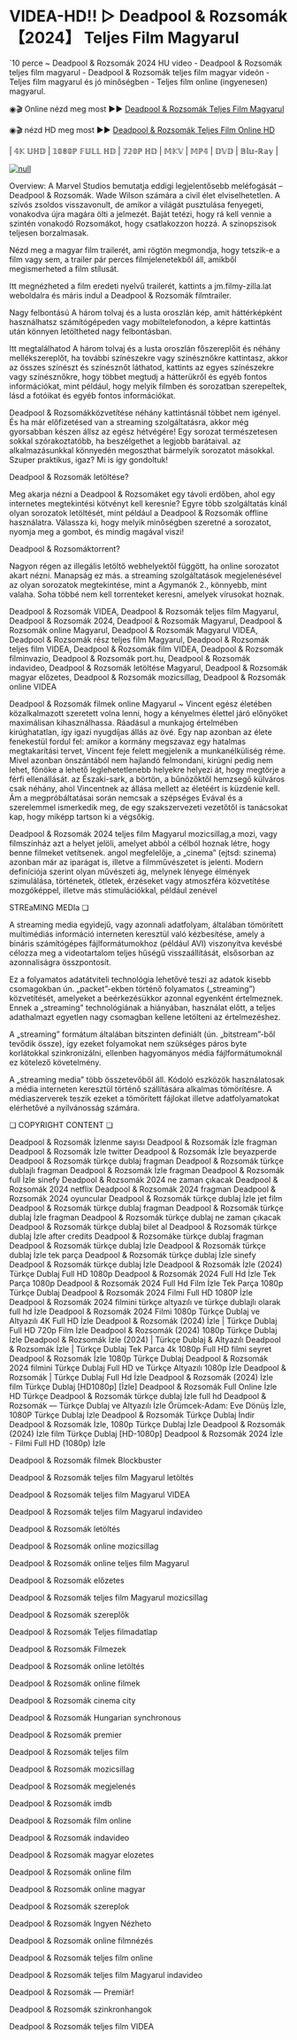 # VIDEA-HD!! ▷ Deadpool & Rozsomák 【2024】 Teljes Film Magyarul

`10 perce ~ Deadpool & Rozsomák 2024 HU video - Deadpool & Rozsomák teljes film magyarul - Deadpool & Rozsomák teljes film magyar videón - Teljes film magyarul és jó minőségben - Teljes film online (ingyenesen) magyarul.


◉🎬 Online nézd meg most ►► [Deadpool & Rozsomák Teljes Film Magyarul](https://t.co/8BYJ8XUsKt)

◉🎬 nézd HD meg most ►► [Deadpool & Rozsomák Teljes Film Online HD](https://t.co/8BYJ8XUsKt)

| 𝟜𝕂 𝕌ℍ𝔻 | 𝟙𝟘𝟠𝟘ℙ 𝔽𝕌𝕃𝕃 ℍ𝔻 | 𝟟𝟚𝟘ℙ ℍ𝔻 | 𝕄𝕂𝕍 | 𝕄ℙ𝟜 | 𝔻𝕍𝔻 | 𝔹𝕝𝕦-ℝ𝕒𝕪 |

[![null](https://static.wixstatic.com/media/855a25_043b5abeb4ae4d35ac003198e7fe56ed~mv2.gif)](https://t.co/8BYJ8XUsKt)

Overview: A Marvel Studios bemutatja eddigi legjelentősebb meléfogását – Deadpool & Rozsomák. Wade Wilson számára a civil élet elviselhetetlen. A szívós zsoldos visszavonult, de amikor a világát pusztulása fenyegeti, vonakodva újra magára ölti a jelmezét. Baját tetézi, hogy rá kell vennie a szintén vonakodó Rozsomákot, hogy csatlakozzon hozzá. A szinopszisok teljesen borzalmasak.

Nézd meg a magyar film trailerét, ami rögtön megmondja, hogy tetszik-e a film vagy sem, a trailer pár perces filmjelenetekből áll, amikből megismerheted a film stílusát.

Itt megnézheted a film eredeti nyelvű trailerét, kattints a jm.filmy-zilla.lat weboldalra és máris indul a Deadpool & Rozsomák filmtrailer.

Nagy felbontású A három tolvaj és a lusta oroszlán kép, amit háttérképként használhatsz számítógépeden vagy mobiltelefonodon, a képre kattintás után könnyen letöltheted nagy felbontásban.

Itt megtalálhatod A három tolvaj és a lusta oroszlán főszereplőit és néhány mellékszereplőt, ha további színészekre vagy színésznőkre kattintasz, akkor az összes színészt és színésznőt láthatod, kattints az egyes színészekre vagy színésznőkre, hogy többet megtudj a hátterükről és egyéb fontos információkat, mint például, hogy melyik filmben és sorozatban szerepeltek, lásd a fotóikat és egyéb fontos információkat.

Deadpool & Rozsomákközvetítése néhány kattintásnál többet nem igényel. És ha már előfizetésed van a streaming szolgáltatásra, akkor még gyorsabban készen állsz az egész hétvégére! Egy sorozat természetesen sokkal szórakoztatóbb, ha beszélgethet a legjobb barátaival. az alkalmazásunkkal könnyedén megoszthat bármelyik sorozatot másokkal. Szuper praktikus, igaz? Mi is így gondoltuk!

Deadpool & Rozsomák letöltése?

Meg akarja nézni a Deadpool & Rozsomáket egy távoli erdőben, ahol egy internetes megtekintési kötvényt kell keresnie? Egyre több szolgáltatás kínál olyan sorozatok letöltését, mint például a Deadpool & Rozsomák offline használatra. Válassza ki, hogy melyik minőségben szeretné a sorozatot, nyomja meg a gombot, és mindig magával viszi!

Deadpool & Rozsomáktorrent?

Nagyon régen az illegális letöltő webhelyektől függött, ha online sorozatot akart nézni. Manapság ez más. a streaming szolgáltatások megjelenésével az olyan sorozatok megtekintése, mint a Agymanók 2., könnyebb, mint valaha. Soha többé nem kell torrenteket keresni, amelyek vírusokat hoznak.

Deadpool & Rozsomák VIDEA, Deadpool & Rozsomák teljes film Magyarul, Deadpool & Rozsomák 2024, Deadpool & Rozsomák Magyarul, Deadpool & Rozsomák online Magyarul, Deadpool & Rozsomák Magyarul VIDEA, Deadpool & Rozsomák rész teljes film Magyarul, Deadpool & Rozsomák teljes film VIDEA, Deadpool & Rozsomák film VIDEA, Deadpool & Rozsomák filminvazio, Deadpool & Rozsomák port.hu, Deadpool & Rozsomák indavideo, Deadpool & Rozsomák letöltése Magyarul, Deadpool & Rozsomák magyar előzetes, Deadpool & Rozsomák mozicsillag, Deadpool & Rozsomák online VIDEA

Deadpool & Rozsomák filmek online Magyarul ~ Vincent egész életében közalkalmazott szeretett volna lenni, hogy a kényelmes élettel járó előnyöket maximálisan kihasználhassa. Ráadásul a munkajog értelmében kirúghatatlan, így igazi nyugdíjas állás az övé. Egy nap azonban az élete fenekestül fordul fel: amikor a kormány megszavaz egy hatalmas megtakarítási tervet, Vincent feje felett megjelenik a munkanélküliség réme. Mivel azonban önszántából nem hajlandó felmondani, kirúgni pedig nem lehet, főnöke a lehető leglehetetlenebb helyekre helyezi át, hogy megtörje a férfi ellenállását. az Északi-sark, a börtön, a bűnözőktől hemzsegő külváros csak néhány, ahol Vincentnek az állása mellett az életéért is küzdenie kell. Ám a megpróbáltatásai során nemcsak a szépséges Evával és a szerelemmel ismerkedik meg, de egy szakszervezeti vezetőtől is tanácsokat kap, hogy miképp tartson ki a végsőkig.

Deadpool & Rozsomák 2024 teljes film Magyarul mozicsillag,a mozi, vagy filmszínház azt a helyet jelöli, amelyet abból a célból hoznak létre, hogy benne filmeket vetítsenek. angol megfelelője, a „cinema” (ejtsd: szinema) azonban már az iparágat is, illetve a filmművészetet is jelenti. Modern definíciója szerint olyan művészeti ág, melynek lényege élmények szimulálása, történetek, ötletek, érzéseket vagy atmoszféra közvetítése mozgóképpel, illetve más stimulációkkal, például zenével

STREaMING MEDIa ❏

A streaming media egyidejű, vagy azonnali adatfolyam, általában tömörített multimédiás információ interneten keresztül való kézbesítése, amely a bináris számítógépes fájlformátumokhoz (például AVI) viszonyítva kevésbé célozza meg a videotartalom teljes hűségű visszaállítását, elsősorban az azonnaliságra összpontosít.

Ez a folyamatos adatátviteli technológia lehetővé teszi az adatok kisebb csomagokban ún. „packet”-ekben történő folyamatos („streaming”) közvetítését, amelyeket a beérkezésükkor azonnal egyenként értelmeznek. Ennek a „streaming” technológiának a hiányában, használat előtt, a teljes adathalmazt egyetlen nagy csomagban kellene letölteni az értelmezéshez.

A „streaming” formátum általában bitszinten definiált (ún. „bitstream”-ből tevődik össze), így ezeket folyamokat nem szükséges páros byte korlátokkal szinkronizálni, ellenben hagyományos média fájlformátumoknál ez kötelező követelmény.

A „streaming media” több összetevőből áll. Kódoló eszközök használatosak a média interneten keresztül történő szállítására alkalmas tömörítésre. A médiaszerverek teszik ezeket a tömörített fájlokat illetve adatfolyamatokat elérhetővé a nyilvánosság számára.

❏ COPYRIGHT CONTENT ❏

Deadpool & Rozsomák İzlenme sayısı Deadpool & Rozsomák İzle fragman Deadpool & Rozsomák İzle twitter Deadpool & Rozsomák İzle beyazperde Deadpool & Rozsomák türkçe dublaj fragman Deadpool & Rozsomák türkçe dublajlı fragman Deadpool & Rozsomák İzle fragman Deadpool & Rozsomák full İzle sinefy Deadpool & Rozsomák 2024 ne zaman çıkacak Deadpool & Rozsomák 2024 netflix Deadpool & Rozsomák 2024 fragman Deadpool & Rozsomák 2024 oyuncular Deadpool & Rozsomák türkçe dublaj İzle jet film Deadpool & Rozsomák türkçe dublaj fragman Deadpool & Rozsomák türkçe dublaj İzle fragman Deadpool & Rozsomák türkçe dublaj ne zaman çıkacak Deadpool & Rozsomák türkçe dublaj bilet al Deadpool & Rozsomák türkçe dublaj İzle after credits Deadpool & Rozsomáke türkçe dublaj fragman Deadpool & Rozsomák türkçe dublaj İzle Deadpool & Rozsomák türkçe dublaj İzle tek parça Deadpool & Rozsomák türkçe dublaj İzle sinefy Deadpool & Rozsomák türkçe dublaj İzle Deadpool & Rozsomák İzle (2024) Türkçe Dublaj Full HD 1080p Deadpool & Rozsomák 2024 Full Hd İzle Tek Parça 1080p Deadpool & Rozsomák 2024 Full Hd Film İzle Tek Parça 1080p Türkçe Dublaj Deadpool & Rozsomák 2024 Filmi Full HD 1080P İzle Deadpool & Rozsomák 2024 filmini türkçe altyazılı ve türkçe dublajlı olarak full hd İzle Deadpool & Rozsomák 2024 Filmi 1080p Türkçe Dublaj ve Altyazılı 4K Full HD İzle Deadpool & Rozsomák (2024) İzle | Türkçe Dublaj Full HD 720p Film İzle Deadpool & Rozsomák (2024) 1080p Türkçe Dublaj İzle Deadpool & Rozsomák İzle (2024) | Türkçe Dublaj & Altyazılı Deadpool & Rozsomák İzle | Türkçe Dublaj Tek Parca 4k 1080p Full HD filmi seyret Deadpool & Rozsomák İzle 1080p Türkçe Dublaj Deadpool & Rozsomák 2024 filmini Türkçe Dublaj Full HD ve Türkçe Altyazılı 1080p İzle Deadpool & Rozsomák | Türkçe Dublaj Full Hd İzle Deadpool & Rozsomák (2024) İzle film Türkçe Dublaj [HD1080p] [İzle] Deadpool & Rozsomák Full Online İzle HD Türkçe Deadpool & Rozsomák türkçe dublaj İzle full hd Deadpool & Rozsomák — Türkçe Dublaj ve Altyazılı İzle Örümcek-Adam: Eve Dönüş İzle, 1080P Türkçe Dublaj İzle Deadpool & Rozsomák Türkçe Dublaj İndi̇r Deadpool & Rozsomák İzle, 1080p Türkçe Dublaj İzle Deadpool & Rozsomák (2024) İzle film Türkçe Dublaj [HD-1080p] Deadpool & Rozsomák 2024 İzle - Filmi Full HD (1080p) İzle

Deadpool & Rozsomák filmek Blockbuster

Deadpool & Rozsomák teljes film Magyarul letöltés

Deadpool & Rozsomák teljes film Magyarul VIDEA

Deadpool & Rozsomák teljes film Magyarul indavideo

Deadpool & Rozsomák letöltés

Deadpool & Rozsomák online mozicsillag

Deadpool & Rozsomák online teljes film Magyarul

Deadpool & Rozsomák előzetes

Deadpool & Rozsomák teljes film Magyarul mozicsillag

Deadpool & Rozsomák szereplők

Deadpool & Rozsomák Teljes filmadatlap

Deadpool & Rozsomák Filmezek

Deadpool & Rozsomák online letöltés

Deadpool & Rozsomák online filmek

Deadpool & Rozsomák cinema city

Deadpool & Rozsomák Hungarian synchronous

Deadpool & Rozsomák premier

Deadpool & Rozsomák teljes film

Deadpool & Rozsomák mozicsillag

Deadpool & Rozsomák megjelenés

Deadpool & Rozsomák imdb

Deadpool & Rozsomák film online

Deadpool & Rozsomák indavideo

Deadpool & Rozsomák magyar elozetes

Deadpool & Rozsomák online film

Deadpool & Rozsomák online magyar

Deadpool & Rozsomák szereplok

Deadpool & Rozsomák Ingyen Nézheto

Deadpool & Rozsomák online filmnézés

Deadpool & Rozsomák teljes film online

Deadpool & Rozsomák teljes film Magyarul indavideo

Deadpool & Rozsomák — Premiär!

Deadpool & Rozsomák szinkronhangok

Deadpool & Rozsomák teljes film VIDEA
